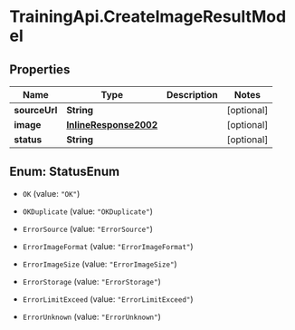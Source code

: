 # TrainingApi.CreateImageResultModel

## Properties
Name | Type | Description | Notes
------------ | ------------- | ------------- | -------------
**sourceUrl** | **String** |  | [optional] 
**image** | [**InlineResponse2002**](InlineResponse2002.md) |  | [optional] 
**status** | **String** |  | [optional] 


<a name="StatusEnum"></a>
## Enum: StatusEnum


* `OK` (value: `"OK"`)

* `OKDuplicate` (value: `"OKDuplicate"`)

* `ErrorSource` (value: `"ErrorSource"`)

* `ErrorImageFormat` (value: `"ErrorImageFormat"`)

* `ErrorImageSize` (value: `"ErrorImageSize"`)

* `ErrorStorage` (value: `"ErrorStorage"`)

* `ErrorLimitExceed` (value: `"ErrorLimitExceed"`)

* `ErrorUnknown` (value: `"ErrorUnknown"`)




